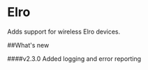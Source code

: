 # Elro

Adds support for wireless Elro devices.

##What's new

####v2.3.0
Added logging and error reporting
